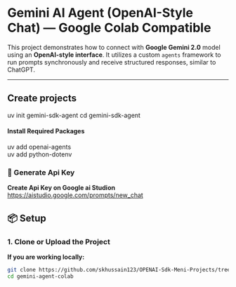 



# Gemini AI Agent (OpenAI-Style Chat) — Google Colab Compatible

This project demonstrates how to connect with **Google Gemini 2.0** model using an **OpenAI-style interface**. It utilizes a custom `agents` framework to run prompts synchronously and receive structured responses, similar to ChatGPT.

---


## Create projects

uv init gemini-sdk-agent
cd gemini-sdk-agent


#### Install Required Packages
uv add openai-agents<br>
uv add python-dotenv<br>


### 🔧 Generate Api Key

**Create Api Key on Google ai Studion**
https://aistudio.google.com/prompts/new_chat



## 📦 Setup

### 1. Clone or Upload the Project

**If you are working locally:**
```bash
git clone https://github.com/skhussain123/OPENAI-Sdk-Meni-Projects/tree/main/gemini-sdk-agent
cd gemini-agent-colab